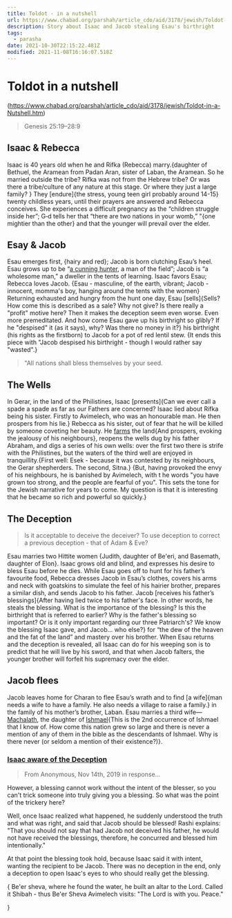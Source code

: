 ```yaml
---
title: Toldot - in a nutshell
url: https://www.chabad.org/parshah/article_cdo/aid/3178/jewish/Toldot-in-a-Nutshell.htm
description: Story about Isaac and Jacob stealing Esau's birthright
tags:
  - parasha
date: 2021-10-30T22:15:22.481Z
modified: 2021-11-08T16:16:07.518Z
---
```


# Toldot in a nutshell

(https://www.chabad.org/parshah/article_cdo/aid/3178/jewish/Toldot-in-a-Nutshell.htm)

> Genesis 25:19–28:9

## Isaac & Rebecca

Isaac is 40 years old when he and Rifka (Rebecca) marry.{daughter of Bethuel, the Aramean from Padan Aran, sister of Laban, the Aramean. So he married outside the tribe? Rifka was not from the Hebrew tribe? Or was there a tribe/culture of any nature at this stage. Or where they just a large family? } They [endure]{the stress, young teen girl probably around 14-15} twenty childless years, until their prayers are answered and Rebecca conceives. She experiences a difficult pregnancy as the “children struggle inside her”; G‑d tells her that “there are two nations in your womb,” "{one mightier than the other} and that the younger will prevail over the elder.

## Esay & Jacob

Esau emerges first, {hairy and red}; Jacob is born clutching Esau’s heel. Esau grows up to be “[a cunning hunter](./parasha_toldot_fnotes.md#the-palace-and-the-pigeons), a man of the field”; Jacob is “a wholesome man,” a dweller in the tents of learning. Isaac favors Esau; Rebecca loves Jacob. {Esau - masculine, of the earth, vibrant; Jacob - innocent, momma's boy, hanging around the tents with the women} Returning exhausted and hungry from the hunt one day, Esau [sells]{Sells? How come this is described as a sale? Why not give? Is there really a "profit" motive here? Then it makes the deception seem even worse. Even more premeditated. And how come Esau gave up his birthright so glibly? If he "despised" it (as it says), why? Was there no money in it?} his birthright (his rights as the firstborn) to Jacob for a pot of red lentil stew. {It ends this piece with "Jacob despised his birthright - though I would rather say "wasted".}

> "All nations shall bless themselves by your seed.

## The Wells

In Gerar, in the land of the Philistines, Isaac [presents]{Can we ever call a spade a spade as far as our Fathers are concerned? Isaac lied about Rifka being his sister. Firstly to Avimelech, who was an honourable man. He then prospers from his lie.} Rebecca as his sister, out of fear that he will be killed by someone coveting her beauty. He [farms](./parasha_toldot_fnotes.md#the-faith-of-the-farmer) the land{And prospers, evoking the jealousy of his neighbours}, reopens the wells dug by his father Abraham, and digs a series of his own wells: over the first two there is strife with the Philistines, but the waters of the third well are enjoyed in tranquillity.{First well: Esek - because it was contested by its neighbours, the Gerar shepherders. The second, Sitna.} {But, having provoked the envy of his neighbours, he is banished by Avimelech, with t he words "you have grown too strong, and the people are fearful of you". This sets the tone for the Jewish narrative for years to come. My question is that it is interesting that he became so rich and powerful so quickly.}

## The Deception

> Is it acceptable to deceive the deceiver?
> To use deception to correct a previous deception - that of Adam & Eve?

Esau marries two Hittite women {Judith, daughter of Be'eri, and Basemath, daughter of Elon}. Isaac grows old and blind, and expresses his desire to bless Esau before he dies. While Esau goes off to hunt for his father’s favourite food, Rebecca dresses Jacob in Esau’s clothes, covers his arms and neck with goatskins to simulate the feel of his hairier brother, prepares a similar dish, and sends Jacob to his father. Jacob [receives his father’s blessings]{After having lied twice to his father's face. In other words, he steals the blessing. What is the importance of the blessing? Is this the birthright that is referred to earlier? Why is the father's blessing so important? Or is it only important regarding our three Patriarch's? We know the blessing Isaac gave, and Jacob... who else?} for “the dew of the heaven and the fat of the land” and mastery over his brother. When Esau returns and the deception is revealed, all Isaac can do for his weeping son is to predict that he will live by his sword, and that when Jacob falters, the younger brother will forfeit his supremacy over the elder.

## Jacob flees

Jacob leaves home for Charan to flee Esau’s wrath and to find [a wife]{man needs a wife to have a family. He also needs a village to raise a family.} in the family of his mother’s brother, Laban. Esau marries a third wife&mdash;[Machalath](./parasha_toldot_fnotes.md#life-on-the-inside), the daughter of [Ishmael](https://www.chabad.org/library/article_cdo/aid/2747610/jewish/Ishmael-Abrahams-Other-Son.htm){This is the 2nd occurrence of Ishmael that I know of. How come this nation grew so large and there is never a mention of any of them in the bible as the descendants of Ishmael. Why is there never (or seldom a mention of their existence?)}.

### [Isaac aware of the Deception](https://www.chabad.org/parshah/article_cdo/aid/3178/jewish/Toldot-in-a-Nutshell.htm)

> From Anonymous, Nov 14th, 2019 in response...

However, a blessing cannot work without the intent of the blesser, so you can't trick someone into truly giving you a blessing. So what was the point of the trickery here?

Well, once Isaac realized what happened, he suddenly understood the truth and what was right, and said that Jacob should be blessed! Rashi explains: "That you should not say that had Jacob not deceived his father, he would not have received the blessings, therefore, he concurred and blessed him intentionally."

At that point the blessing took hold, because Isaac said it with intent, wanting the recipient to be Jacob. There was no deception in the end, only a deception to open Isaac's eyes to who should really get the blessing.

{
Be'er sheva, where he found the water, he built an altar to the Lord. Called it Shibah - thus Be'er Sheva
Avimelech visits: "The Lord is with you. Peace."

}

